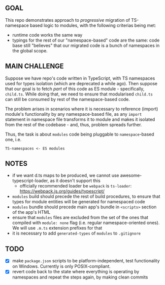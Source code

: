 ## GOAL
This repo demonstrates approach to _progressive_ migration of TS-namespace based logic to modules, with the following criterias being met:
- runtime code works the same way
- typings for the rest of our "namespace-based" code are the same: code base still "believes" that our migrated code is a bunch of namespaces in the global scope.


## MAIN CHALLENGE
Suppose we have repo's code written in TypeScript, with TS namespaces used for types isolation (which are deprecated a while ago). Then suppose that our goal is to fetch _part_ of this code as ES module - specifically, `child.ts`. While doing that, we need to ensure that modularised `child.ts` can still be consumed by rest of the namespace-based code.

The problem arises in scenarios where it is necessary to reference (import) module's functionality by any namespace-based file, as any `import` statement in namespace file transforms it to module and makes it isolated from the rest of the codebase - and, thus, problem spreads further.

Thus, the task is about `modules` code being pluggable to `namespace`-based one, i.e. 
```
TS-namespaces <- ES modules
```


## NOTES
- if we want d.ts maps to be produced, we cannot use awesome-typescript-loader, as it doesn't support this
    - officially recommended loader be `webpack` is `ts-loader`: https://webpack.js.org/guides/typescript/
- `modules` build should precede the rest of build procedures, to ensure that types for module entities will be generated for namespaced code
- `modules` bundle should precede main app's bundle in `<scripts>` section of the app's HTML
- ensure that `modules` files are excluded from the set of the ones that compiled with `module: none` flag (i.e. regular namespace-oriented ones). We will use `.m.ts` extension prefixes for that
- it is necessary to add `generated-types` of `modules` to `.gitignore`


## TODO
- [x] make `package.json` scripts to be platform-independent, test functionality on Windows. Currently is only POSIX-compliant.
- [x] revert code back to the state where everything is operating by namespaces and repeat the steps again, by making clean commits
